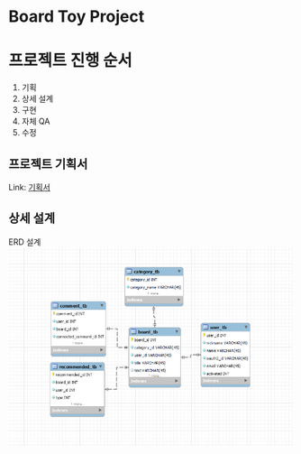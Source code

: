 Board Toy Project
================


# 프로젝트 진행 순서
1. 기획
2. 상세 설계
3. 구현
4. 자체 QA
5. 수정


프로젝트 기획서
------------------------   

Link: [기획서][notionlink]

[notionlink]: https://whispering-school-6df.notion.site/Toy-Project-21c2a3af825d42ba80fed608be92561f?pvs=74 "Notion"




상세 설계
-----------------------------



ERD 설계
![Alt text](./img/ERD_1.png "ERD 초기 설계")

